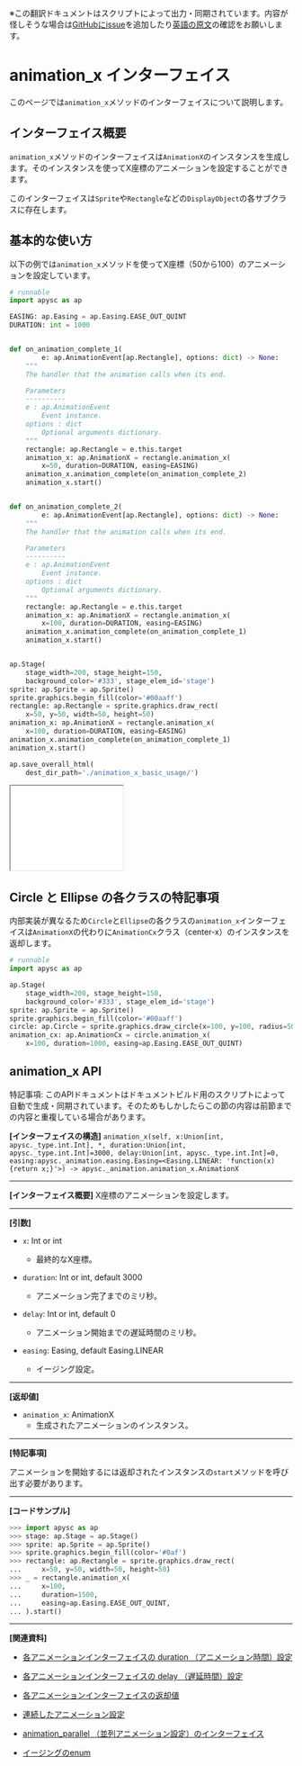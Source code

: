 <span class="inconspicuous-txt">※この翻訳ドキュメントはスクリプトによって出力・同期されています。内容が怪しそうな場合は<a href="https://github.com/simon-ritchie/apysc/issues" target="_blank">GitHubにissue</a>を追加したり[英語の原文](https://simon-ritchie.github.io/apysc/en/animation_x.html)の確認をお願いします。</span>

# animation_x インターフェイス

このページでは`animation_x`メソッドのインターフェイスについて説明します。

## インターフェイス概要

`animation_x`メソッドのインターフェイスは`AnimationX`のインスタンスを生成します。そのインスタンスを使ってX座標のアニメーションを設定することができます。

このインターフェイスは`Sprite`や`Rectangle`などの`DisplayObject`の各サブクラスに存在します。

## 基本的な使い方

以下の例では`animation_x`メソッドを使ってX座標（50から100）のアニメーションを設定しています。

```py
# runnable
import apysc as ap

EASING: ap.Easing = ap.Easing.EASE_OUT_QUINT
DURATION: int = 1000


def on_animation_complete_1(
        e: ap.AnimationEvent[ap.Rectangle], options: dict) -> None:
    """
    The handler that the animation calls when its end.

    Parameters
    ----------
    e : ap.AnimationEvent
        Event instance.
    options : dict
        Optional arguments dictionary.
    """
    rectangle: ap.Rectangle = e.this.target
    animation_x: ap.AnimationX = rectangle.animation_x(
        x=50, duration=DURATION, easing=EASING)
    animation_x.animation_complete(on_animation_complete_2)
    animation_x.start()


def on_animation_complete_2(
        e: ap.AnimationEvent[ap.Rectangle], options: dict) -> None:
    """
    The handler that the animation calls when its end.

    Parameters
    ----------
    e : ap.AnimationEvent
        Event instance.
    options : dict
        Optional arguments dictionary.
    """
    rectangle: ap.Rectangle = e.this.target
    animation_x: ap.AnimationX = rectangle.animation_x(
        x=100, duration=DURATION, easing=EASING)
    animation_x.animation_complete(on_animation_complete_1)
    animation_x.start()


ap.Stage(
    stage_width=200, stage_height=150,
    background_color='#333', stage_elem_id='stage')
sprite: ap.Sprite = ap.Sprite()
sprite.graphics.begin_fill(color='#00aaff')
rectangle: ap.Rectangle = sprite.graphics.draw_rect(
    x=50, y=50, width=50, height=50)
animation_x: ap.AnimationX = rectangle.animation_x(
    x=100, duration=DURATION, easing=EASING)
animation_x.animation_complete(on_animation_complete_1)
animation_x.start()

ap.save_overall_html(
    dest_dir_path='./animation_x_basic_usage/')
```

<iframe src="static/animation_x_basic_usage/index.html" width="200" height="150"></iframe>

## Circle と Ellipse の各クラスの特記事項

内部実装が異なるため`Circle`と`Ellipse`の各クラスの`animation_x`インターフェイスは`AnimationX`の代わりに`AnimationCx`クラス（center-x）のインスタンスを返却します。

```py
# runnable
import apysc as ap

ap.Stage(
    stage_width=200, stage_height=150,
    background_color='#333', stage_elem_id='stage')
sprite: ap.Sprite = ap.Sprite()
sprite.graphics.begin_fill(color='#00aaff')
circle: ap.Circle = sprite.graphics.draw_circle(x=100, y=100, radius=50)
animation_cx: ap.AnimationCx = circle.animation_x(
    x=100, duration=1000, easing=ap.Easing.EASE_OUT_QUINT)
```

## animation_x API

<span class="inconspicuous-txt">特記事項: このAPIドキュメントはドキュメントビルド用のスクリプトによって自動で生成・同期されています。そのためもしかしたらこの節の内容は前節までの内容と重複している場合があります。</span>

**[インターフェイスの構造]** `animation_x(self, x:Union[int, apysc._type.int.Int], *, duration:Union[int, apysc._type.int.Int]=3000, delay:Union[int, apysc._type.int.Int]=0, easing:apysc._animation.easing.Easing=<Easing.LINEAR: 'function(x) {return x;}'>) -> apysc._animation.animation_x.AnimationX`<hr>

**[インターフェイス概要]** X座標のアニメーションを設定します。<hr>

**[引数]**

- `x`: Int or int
  - 最終的なX座標。

- `duration`: Int or int, default 3000
  - アニメーション完了までのミリ秒。

- `delay`: Int or int, default 0
  - アニメーション開始までの遅延時間のミリ秒。

- `easing`: Easing, default Easing.LINEAR
  - イージング設定。

<hr>

**[返却値]**

- `animation_x`: AnimationX
  - 生成されたアニメーションのインスタンス。

<hr>

**[特記事項]**

アニメーションを開始するには返却されたインスタンスの`start`メソッドを呼び出す必要があります。<hr>

**[コードサンプル]**

```py
>>> import apysc as ap
>>> stage: ap.Stage = ap.Stage()
>>> sprite: ap.Sprite = ap.Sprite()
>>> sprite.graphics.begin_fill(color='#0af')
>>> rectangle: ap.Rectangle = sprite.graphics.draw_rect(
...     x=50, y=50, width=50, height=50)
>>> _ = rectangle.animation_x(
...     x=100,
...     duration=1500,
...     easing=ap.Easing.EASE_OUT_QUINT,
... ).start()
```

<hr>

**[関連資料]**

- [各アニメーションインターフェイスの duration （アニメーション時間）設定](https://simon-ritchie.github.io/apysc/jp_animation_duration.html)
- [各アニメーションインターフェイスの delay （遅延時間）設定](https://simon-ritchie.github.io/apysc/jp_animation_delay.html)

- [各アニメーションインターフェイスの返却値](https://simon-ritchie.github.io/apysc/jp_animation_return_value.html)
- [連続したアニメーション設定](https://simon-ritchie.github.io/apysc/jp_sequential_animation.html)

- [animation_parallel （並列アニメーション設定）のインターフェイス](https://simon-ritchie.github.io/apysc/jp_animation_parallel.html)
- [イージングのenum](https://simon-ritchie.github.io/apysc/jp_easing_enum.html)